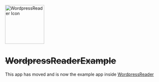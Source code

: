 <img height="128" alt="WordpressReader Icon" src="https://user-images.githubusercontent.com/2143656/169412594-fc6d1e9c-8467-48ec-997c-63d83f3f4e76.png"> 

# ~~WordpressReaderExample~~
This app has moved and is now the example app inside [WordpressReader](https://github.com/ryanlintott/WordpressReader)
